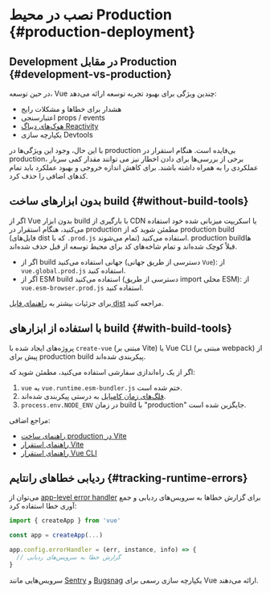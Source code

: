 # نصب در محیط Production {#production-deployment}

## Development در مقابل Production {#development-vs-production}

در ‌حین توسعه، Vue چندین ویژگی برای بهبود تجربه توسعه ارائه می‌دهد:

- هشدار برای خطاها و مشکلات رایج
- اعتبارسنجی props / events
- [هوک‌های دیباگ Reactivity](/guide/extras/reactivity-in-depth#reactivity-debugging)
- یکپارچه سازی Devtools

با این حال، وجود این ویژگی‌ها در production بی‌فایده است. هنگام استقرار در production، برخی از بررسی‌ها برای دادن اخطار نیز می توانند مقدار کمی سربار عملکردی را به همراه داشته باشند. برای کاهش اندازه خروجی و بهبود عملکرد
باید تمام کد‌های اضافی را حذف کرد.

## بدون ابزارهای ساخت build {#without-build-tools}

اگر از Vue بدون ابزار build با بارگیری از CDN یا اسکریپت میزبانی شده خود استفاده می‌کنید، هنگام استقرار در production مطمئن شوید که از production build (فایل‌های dist که با `‎.prod.js` تمام می‌شوند) استفاده می‌کنید.  production buildها قبلاً کوچک شده‌اند و تمام شاخه‌های کد برای محیط توسعه از قبل حذف شده‌اند.

- اگر از build جهانی استفاده می‌کنید (دسترسی از طریق جهانی `Vue`): از `vue.global.prod.js` استفاده کنید.
- اگر از ESM build استفاده می‌کنید (دسترسی از طریق import محلی ESM): از `vue.esm-browser.prod.js` استفاده کنید.

برای جزئیات بیشتر به [راهنمای فایل dist](https://github.com/vuejs/core/tree/main/packages/vue#which-dist-file-to-use) مراجعه کنید.

## با استفاده از ابزارهای build  {#with-build-tools}

پروژه‌های ایجاد شده با `create-vue` (مبتنی بر Vite) یا Vue CLI (مبتنی بر webpack) از پیش برای production build پیکربندی شده‌اند.

اگر از یک راه‌اندازی سفارشی استفاده می‌کنید، مطمئن شوید که:

1. `vue` به `vue.runtime.esm-bundler.js` ختم شده است.
2. [فلگ‌های زمان کامپایل](https://github.com/vuejs/core/tree/main/packages/vue#bundler-build-feature-flags) به درستی پیکربندی شده‌اند.
3. <code>process.env<wbr>.NODE_ENV</code> در زمان build با "production" جایگزین شده است.

مراجع اضافی:

- [راهنمای ساخت production در Vite](https://vitejs.dev/guide/build.html)
- [راهنمای استقرار Vite](https://vitejs.dev/guide/static-deploy.html)
- [راهنمای استقرار Vue CLI](https://cli.vuejs.org/guide/deployment.html)

## ردیابی خطاهای رانتایم {#tracking-runtime-errors}

می‌توان از [app-level error handler](/api/application#app-config-errorhandler) برای گزارش خطاها به سرویس‌های ردیابی و جمع آوری خطا استفاده کرد:

```js
import { createApp } from 'vue'

const app = createApp(...)

app.config.errorHandler = (err, instance, info) => {
  // گزارش خطا به سرویس‌های ردیابی
}
```

سرویس‌هایی مانند [Sentry](https://docs.sentry.io/platforms/javascript/guides/vue/) و [Bugsnag](https://docs.bugsnag.com/platforms/javascript/vue/) یکپارچه سازی رسمی برای Vue ارائه می‌دهند.